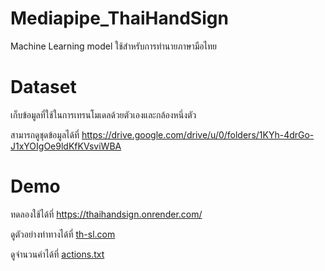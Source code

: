 # Mediapipe_ThaiHandSign
Machine Learning model ใช้สำหรับการทำนายภาษามือไทย
# Dataset
เก็บข้อมูลที่ใช้ในการเทรนโมเดลด้วยตัวเองและกล้องหนึ่งตัว

สามารถดูชุดข้อมูลได้ที่ https://drive.google.com/drive/u/0/folders/1KYh-4drGo-J1xYOIgOe9ldKfKVsviWBA
# Demo
ทดลองใช้ได้ที่ https://thaihandsign.onrender.com/

ดูตัวอย่างท่าทางได้ที่ [th-sl.com](https://www.th-sl.com/)

ดูจำนวนคำได้ที่ [actions.txt](https://github.com/Annerez/Mediapipe_ThaiHandSign/blob/main/actions.txt)
